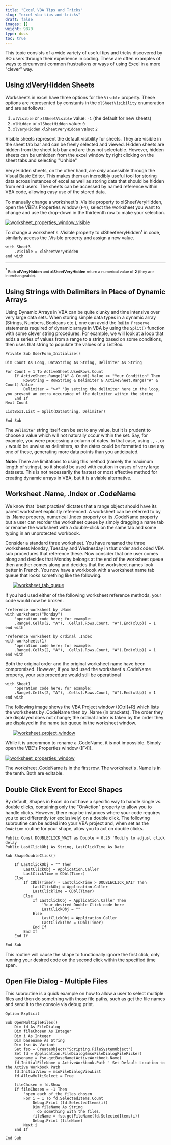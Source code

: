 ```yaml
---
title: "Excel VBA Tips and Tricks"
slug: "excel-vba-tips-and-tricks"
draft: false
images: []
weight: 9870
type: docs
toc: true
---
```


This topic consists of a wide variety of useful tips and tricks discovered by SO users through their experience in coding.  These are often examples of ways to circumvent common frustrations or ways of using Excel in a more "clever" way.

## Using xlVeryHidden Sheets
Worksheets in excel have three options for the `Visible` property. These options are represented by constants in the `xlSheetVisibility` enumeration and are as follows:

 1. `xlVisible` or `xlSheetVisible` value: `-1` (the default for new sheets)
 2. `xlHidden` or `xlSheetHidden` value: `0`
 3. `xlVeryHidden` `xlSheetVeryHidden` value: `2`

Visible sheets represent the default visibility for sheets.  They are visible in the sheet tab bar and can be freely selected and viewed.  Hidden sheets are hidden from the sheet tab bar and are thus not selectable.  However, hidden sheets can be unhidden from the excel window by right clicking on the sheet tabs and selecting "Unhide"

Very Hidden sheets, on the other hand, are _only_ accessible through the Visual Basic Editor.  This makes them an incredibly useful tool for storing data across instances of excel as well as storing data that should be hidden from end users.  The sheets can be accessed by named reference within VBA code, allowing easy use of the stored data.

To manually change a worksheet's .Visible property to xlSheetVeryHidden, open the VBE's Properties window (<kbd>F4</kbd>), select the worksheet you want to change and use the drop-down in the thirteenth row to make your selection.

[![worksheet_properties_window_visible][1]][1]

To change a worksheet's .Visible property to xlSheetVeryHidden¹ in code, similarly access the .Visible property and assign a new value.

    with Sheet3
        .Visible = xlSheetVeryHidden
    end with


---
¹ <sub>Both **xlVeryHidden** and **xlSheetVeryHidden** return a numerical value of **2** (they are interchangeable).</sub>

  [1]: http://i.stack.imgur.com/fCX7s.png

## Using Strings with Delimiters in Place of Dynamic Arrays
Using Dynamic Arrays in VBA can be quite clunky and time intensive over very large data sets.  When storing simple data types in a dynamic array (Strings, Numbers, Booleans etc.), one can avoid the `ReDim Preserve` statements required of dynamic arrays in VBA by using the `Split()` function with some clever string procedures.  For example, we will look at a loop that adds a series of values from a range to a string based on some conditions, then uses that string to populate the values of a ListBox.

    Private Sub UserForm_Initialize()
    
    Dim Count As Long, DataString As String, Delimiter As String
    
    For Count = 1 To ActiveSheet.UsedRows.Count
        If ActiveSheet.Range("A" & Count).Value <> "Your Condition" Then
            RowString = RowString & Delimiter & ActiveSheet.Range("A" & Count).Value
            Delimiter = "><" 'By setting the delimiter here in the loop, you prevent an extra occurance of the delimiter within the string
        End If
    Next Count
    
    ListBox1.List = Split(DataString, Delimiter)
    
    End Sub

The `Delimiter` string itself can be set to any value, but it is prudent to choose a value which will not naturally occur within the set.  Say, for example, you were processing a column of dates.  In that case, using `.`, `-`, or `/` would be unwise as delimiters, as the dates could be formatted to use any one of these, generating more data points than you anticipated. 

**Note:** There are limitations to using this method (namely the maximum length of strings), so it should be used with caution in cases of very large datasets.  This is not necessarily the fastest or most effective method for creating dynamic arrays in VBA, but it is a viable alternative.  

## Worksheet .Name, .Index or .CodeName
We know that 'best practise' dictates that a range object should have its parent worksheet explicitly referenced. A worksheet can be referred to by its .Name property, numerical .Index property or its .CodeName property but a user can reorder the worksheet queue by simply dragging a name tab or rename the worksheet with a double-click on the same tab and some typing in an unprotected workbook.

Consider a standard three worksheet. You have renamed the three worksheets Monday, Tuesday and Wednesday in that order and coded VBA sub procedures that reference these. Now consider that one user comes along and decides that Monday belongs at the end of the worksheet queue then another comes along and decides that the worksheet names look better in French. You now have a workbook with a worksheet name tab queue that looks something like the following.

      [![worksheet_tab_queue][1]][1]

If you had used either of the following worksheet reference methods, your code would now be broken.

    'reference worksheet by .Name
    with worksheets("Monday")
        'operation code here; for example:
        .Range(.Cells(2, "A"), .Cells(.Rows.Count, "A").End(xlUp)) = 1
    end with

    'reference worksheet by ordinal .Index
    with worksheets(1)
        'operation code here; for example:
        .Range(.Cells(2, "A"), .Cells(.Rows.Count, "A").End(xlUp)) = 1
    end with

Both the original order and the original worksheet name have been compromised. However, if you had used the worksheet's .CodeName property, your sub procedure would still be operational

    with Sheet1
        'operation code here; for example:
        .Range(.Cells(2, "A"), .Cells(.Rows.Count, "A").End(xlUp)) = 1
    end with

The following image shows the VBA Project window ([Ctrl]+R) which lists the worksheets by .CodeName then by .Name (in brackets). The order they are displayed does not change; the ordinal .Index is taken by the order they are displayed in the name tab queue in the worksheet window.

      [![worksheet_project_window][2]][2]

While it is uncommon to rename a .CodeName, it is not impossible. Simply open the VBE's Properties window ([F4]).

[![worksheet_properties_window][3]][3]

The worksheet .CodeName is in the first row. The worksheet's .Name is in the tenth. Both are editable.


  [1]: http://i.stack.imgur.com/YRXYF.png
  [2]: http://i.stack.imgur.com/94gJ6.png
  [3]: http://i.stack.imgur.com/jmror.png

## Double Click Event for Excel Shapes
By default, Shapes in Excel do not have a specific way to handle single vs. double clicks, containing only the "OnAction" property to allow you to handle clicks.  However, there may be instances where your code requires you to act differently (or exclusively) on a double click.  The following subroutine can be added into your VBA project and, when set as the `OnAction` routine for your shape, allow you to act on double clicks.

    Public Const DOUBLECLICK_WAIT as Double = 0.25 'Modify to adjust click delay
    Public LastClickObj As String, LastClickTime As Date
    
    Sub ShapeDoubleClick()
        
        If LastClickObj = "" Then
            LastClickObj = Application.Caller
            LastClickTime = CDbl(Timer)
        Else
            If CDbl(Timer) - LastClickTime > DOUBLECLICK_WAIT Then
                LastClickObj = Application.Caller
                LastClickTime = CDbl(Timer)
            Else
                If LastClickObj = Application.Caller Then
                    'Your desired Double Click code here
                    LastClickObj = ""
                Else
                    LastClickObj = Application.Caller
                    LastClickTime = CDbl(Timer)
                End If
            End If
        End If
        
    End Sub

This routine will cause the shape to functionally ignore the first click, only running your desired code on the second click within the specified time span.  

## Open File Dialog - Multiple Files
This subroutine is a quick example on how to allow a user to select multiple files and then do something with those file paths, such as get the file names and send it to the console via debug.print.

    Option Explicit
    
    Sub OpenMultipleFiles()
        Dim fd As FileDialog
        Dim fileChosen As Integer
        Dim i As Integer
        Dim basename As String
        Dim fso As Variant
        Set fso = CreateObject("Scripting.FileSystemObject")
        Set fd = Application.FileDialog(msoFileDialogFilePicker)
        basename = fso.getBaseName(ActiveWorkbook.Name)
        fd.InitialFileName = ActiveWorkbook.Path ' Set Default Location to the Active Workbook Path
        fd.InitialView = msoFileDialogViewList
        fd.AllowMultiSelect = True
        
        fileChosen = fd.Show
        If fileChosen = -1 Then
            'open each of the files chosen
            For i = 1 To fd.SelectedItems.Count
                Debug.Print (fd.SelectedItems(i))
                Dim fileName As String
                ' do something with the files.
                fileName = fso.getFileName(fd.SelectedItems(i))
                Debug.Print (fileName)
            Next i
        End If
    
    End Sub



